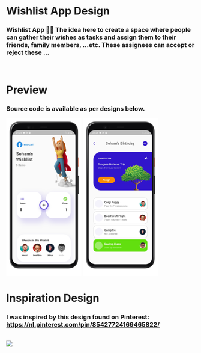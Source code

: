 # Wishlist App Design

### <b>Wishlist App</b> 🌠🎇 The idea here to create a space where people can gather their wishes as tasks and assign them to their friends, family members, ...etc. These assignees can accept or reject these ...

</br>

# Preview
### Source code is available as per designs below.
<img src="./assets/preview/home.png" width = "200" alt="Home">
<img src="./assets/preview/main.png" width = "200" alt="Main">

# Inspiration Design
### I was inspired by this design found on Pinterest: https://nl.pinterest.com/pin/85427724169465822/
<br>
<img src="https://i.pinimg.com/564x/ef/aa/77/efaa772f484414ca025dc59ded13261d.jpg">
